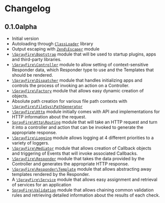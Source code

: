 # Changelog

## 0.1.0alpha

- Initial version
- Autoloading through [`ClassLoader`]() library
- Output escaping with [`Zend\Escaper`]() module
- [`\SprayFire\Bootstrap`](https://github.com/cspray/SprayFire/tree/master/libs/SprayFire/Bootstrap) module that will be used to startup plugins, apps and third-party libraries.
- [`\SprayFire\Controller`](https://github.com/cspray/SprayFire/tree/master/libs/SprayFire/Controller) module to allow setting of context-sensitive Responder data, which Responder type to use and the Templates that should be rendered.
- [`\SprayFire\Dispatcher`](https://github.com/cspray/SprayFire/tree/master/libs/SprayFire/Dispatcher) module that handles initializing apps and controls the process of invoking an action on a Controller.
- [`\SprayFire\Factory`](https://github.com/cspray/SprayFire/tree/master/libs/SprayFire/Factory) module that allows easy dynamic creation of objects.
- Absolute path creation for various file path contexts with [`\SprayFire\FileSys\PathGenerator`](https://github.com/cspray/SprayFire/blob/master/libs/SprayFire/FileSys/PathGenerator.php)
- [`\SprayFire\Http`](https://github.com/cspray/SprayFire/tree/master/libs/SprayFire/Http) module initially comes with API and implementations for HTTP information about the request.
- [`SprayFire\Http\Routing`](https://github.com/cspray/SprayFire/tree/master/libs/SprayFire/Http/Routing) module that will take an HTTP request and turn it into a controller and action that can be invoked to generate the appropriate response.
- [`\SprayFire\Logging`](https://github.com/cspray/SprayFire/tree/master/libs/SprayFire/Logging) module allows logging at 4 different priorities to a variety of loggers.
- [`\SprayFire\Mediator`](https://github.com/cspray/SprayFire/tree/master/libs/SprayFire/Mediator) module that allows creation of Callback objects and triggering of Events that will invoke associated Callbacks.
- [`\SprayFire\Responder`](https://github.com/cspray/SprayFire/tree/master/libs/SprayFire/Responder) module that takes the data provided by the Controller and generates the appropriate HTTP response.
- [`\SprayFire\Responder\Template`](https://github.com/cspray/SprayFire/tree/master/libs/SprayFire/Responder/Template) module that allows abstracting away templates rendered by the Responder.
- A [`\SprayFire\Service`](https://github.com/cspray/SprayFire/tree/master/libs/SprayFire/Service) module that allows easy assignment and retrieval of services for an application
- [`SprayFire\Validation`](https://github.com/cspray/SprayFire/tree/master/libs/SprayFire/Validation) module that allows chaining common validation rules and retrieving detailed information about the results of each check.
